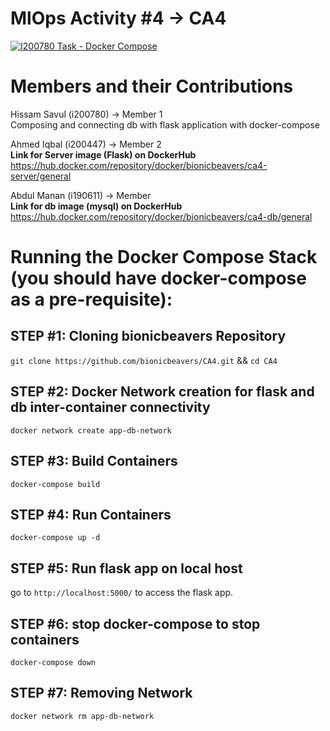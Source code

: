 # MlOps Activity #4 -> CA4
[![I200780 Task - Docker Compose](https://github.com/bionicbeavers/CA4/actions/workflows/docker-compose-workflow.yml/badge.svg)](https://github.com/bionicbeavers/CA4/actions/workflows/docker-compose-workflow.yml)

# Members and their Contributions
Hissam Savul (i200780) -> Member 1
<br>Composing and connecting db with flask application with docker-compose

Ahmed Iqbal (i200447) -> Member 2
<br>**Link for Server image (Flask) on DockerHub**
<br>https://hub.docker.com/repository/docker/bionicbeavers/ca4-server/general

Abdul Manan (i190611) -> Member 
<br>**Link for db image (mysql) on DockerHub**
<br>https://hub.docker.com/repository/docker/bionicbeavers/ca4-db/general

# Running the Docker Compose Stack (you should have docker-compose as a pre-requisite):
## STEP #1: Cloning bionicbeavers Repository
`git clone https://github.com/bionicbeavers/CA4.git` && `cd CA4`

## STEP #2: Docker Network creation for flask and db inter-container connectivity
`docker network create app-db-network`
        
## STEP #3: Build Containers
`docker-compose build`

## STEP #4: Run Containers
`docker-compose up -d`

## STEP #5: Run flask app on local host
go to `http://localhost:5000/` to access the flask app.

## STEP #6: stop docker-compose to stop containers
`docker-compose down`

## STEP #7: Removing Network
`docker network rm app-db-network`
